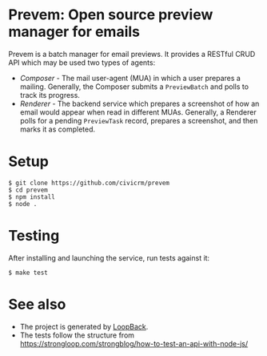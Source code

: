 # Prevem: Open source preview manager for emails

Prevem is a batch manager for email previews. It provides a RESTful CRUD API
which may be used two types of agents:

 * *Composer* - The mail user-agent (MUA) in which a user prepares a mailing.
   Generally, the Composer submits a `PreviewBatch` and polls to track its progress.
 * *Renderer* - The backend service which prepares a screenshot of how an email would
   appear when read in different MUAs. Generally, a Renderer polls for a pending
   `PreviewTask` record, prepares a screenshot, and then marks it as completed.

# Setup

```
$ git clone https://github.com/civicrm/prevem
$ cd prevem
$ npm install
$ node .
```

# Testing

After installing and launching the service, run tests against it:

```
$ make test
```

# See also

 * The project is generated by [LoopBack](http://loopback.io).
 * The tests follow the structure from https://strongloop.com/strongblog/how-to-test-an-api-with-node-js/
